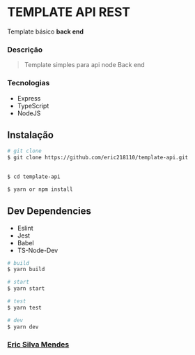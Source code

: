 # TEMPLATE API REST

Template básico **back end**

### Descrição

> Template simples para api node
> Back end

### Tecnologias 

* Express
* TypeScript
* NodeJS

## Instalação

``` bash
# git clone
$ git clone https://github.com/eric218110/template-api.git

 
$ cd template-api

$ yarn or npm install
````  

## Dev Dependencies

* Eslint
* Jest
* Babel
* TS-Node-Dev

``` bash
# build
$ yarn build
````  
````bash
# start
$ yarn start
````  
````bash
# test
$ yarn test
````
```` bash
# dev
$ yarn dev
````

### [Eric Silva Mendes](https://github.com/eric218110/)

